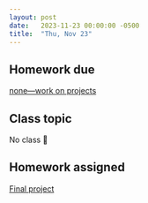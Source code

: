 ```yaml
---
layout: post
date:   2023-11-23 00:00:00 -0500
title:  "Thu, Nov 23"
---
```


## Homework due

[none—work on projects](/compositions/final)

## Class topic

No class 🦃

## Homework assigned

[Final project](/compositions/final)


